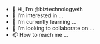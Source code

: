 - 👋 Hi, I’m @biztechnologyeth
- 👀 I’m interested in ...
- 🌱 I’m currently learning ...
- 💞️ I’m looking to collaborate on ...
- 📫 How to reach me ...

<!---
biztechnologyeth/biztechnologyeth is a ✨ special ✨ repository because its `README.md` (this file) appears on your GitHub profile.
You can click the Preview link to take a look at your changes.
--->
